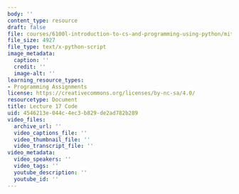 ```yaml
---
body: ''
content_type: resource
draft: false
file: courses/6100l-introduction-to-cs-and-programming-using-python/mit6_100l_f22_lec17_code.py
file_size: 4927
file_type: text/x-python-script
image_metadata:
  caption: ''
  credit: ''
  image-alt: ''
learning_resource_types:
- Programming Assignments
license: https://creativecommons.org/licenses/by-nc-sa/4.0/
resourcetype: Document
title: Lecture 17 Code
uid: 4546213e-044c-4ec3-b829-de2ad782b289
video_files:
  archive_url: ''
  video_captions_file: ''
  video_thumbnail_file: ''
  video_transcript_file: ''
video_metadata:
  video_speakers: ''
  video_tags: ''
  youtube_description: ''
  youtube_id: ''
---
```

